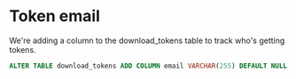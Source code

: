 # Token email
We're adding a column to the download_tokens table to track who's getting tokens.
```sql
ALTER TABLE download_tokens ADD COLUMN email VARCHAR(255) DEFAULT NULL COMMENT 'The address to which the token was sent.' AFTER token;
```